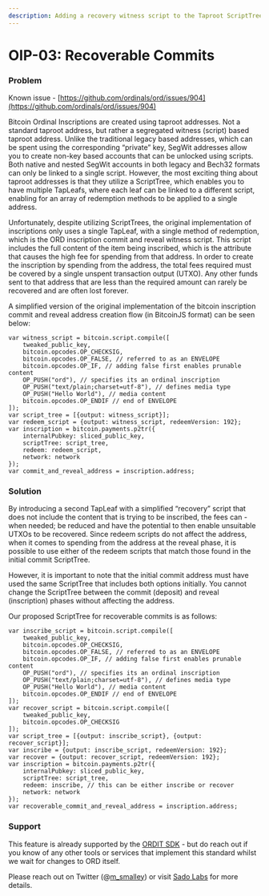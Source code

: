 ```yaml
---
description: Adding a recovery witness script to the Taproot ScriptTree
---
```


# OIP-03: Recoverable Commits

### Problem

Known issue - [https://github.com/ordinals/ord/issues/904](https://github.com/ordinals/ord/issues/904)

Bitcoin Ordinal Inscriptions are created using taproot addresses. Not a standard taproot address, but rather a segregated witness (script) based taproot address. Unlike the traditional legacy based addresses, which can be spent using the corresponding “private” key, SegWit addresses allow you to create non-key based accounts that can be unlocked using scripts. Both native and nested SegWit accounts in both legacy and Bech32 formats can only be linked to a single script. However, the most exciting thing about taproot addresses is that they utilize a ScriptTree, which enables you to have multiple TapLeafs, where each leaf can be linked to a different script, enabling for an array of redemption methods to be applied to a single address.

Unfortunately, despite utilizing ScriptTrees, the original implementation of inscriptions only uses a single TapLeaf, with a single method of redemption, which is the ORD inscription commit and reveal witness script. This script includes the full content of the item being inscribed, which is the attribute that causes the high fee for spending from that address. In order to create the inscription by spending from the address, the total fees required must be  covered by a single unspent transaction output (UTXO). Any other funds sent to that address that are less than the required amount can rarely be recovered and are often lost forever.

A simplified version of the original implementation of the bitcoin inscription commit and reveal address creation flow (in BitcoinJS format) can be seen below:

```
var witness_script = bitcoin.script.compile([
	tweaked_public_key,
	bitcoin.opcodes.OP_CHECKSIG,
	bitcoin.opcodes.OP_FALSE, // referred to as an ENVELOPE
	bitcoin.opcodes.OP_IF, // adding false first enables prunable content
	OP_PUSH("ord"), // specifies its an ordinal inscription
	OP_PUSH("text/plain;charset=utf-8"), // defines media type
	OP_PUSH("Hello World"), // media content
	bitcoin.opcodes.OP_ENDIF // end of ENVELOPE
]);
var script_tree = [{output: witness_script}];
var redeem_script = {output: witness_script, redeemVersion: 192};
var inscription = bitcoin.payments.p2tr({
	internalPubkey: sliced_public_key,
	scriptTree: script_tree,
	redeem: redeem_script,
	network: network
});
var commit_and_reveal_address = inscription.address;
```

### **Solution**

By introducing a second TapLeaf with a simplified “recovery” script that does not include the content that is trying to be inscribed, the fees can - when needed; be reduced and have the potential to then enable unsuitable UTXOs to be recovered. Since redeem scripts do not affect the address, when it comes to spending from the address at the reveal phase, it is possible to use either of the redeem scripts that match those found in the initial commit ScriptTree.

However, it is important to note that the initial commit address must have used the same ScriptTree that includes both options initially. You cannot change the ScriptTree between the commit (deposit) and reveal (inscription) phases without affecting the address.

Our proposed ScriptTree for recoverable commits is as follows:

```
var inscribe_script = bitcoin.script.compile([
	tweaked_public_key,
	bitcoin.opcodes.OP_CHECKSIG,
	bitcoin.opcodes.OP_FALSE, // referred to as an ENVELOPE
	bitcoin.opcodes.OP_IF, // adding false first enables prunable content
	OP_PUSH("ord"), // specifies its an ordinal inscription
	OP_PUSH("text/plain;charset=utf-8"), // defines media type
	OP_PUSH("Hello World"), // media content
	bitcoin.opcodes.OP_ENDIF // end of ENVELOPE
]);
var recover_script = bitcoin.script.compile([
	tweaked_public_key,
	bitcoin.opcodes.OP_CHECKSIG
]);
var script_tree = [{output: inscribe_script}, {output: recover_script}];
var inscribe = {output: inscribe_script, redeemVersion: 192};
var recover = {output: recover_script, redeemVersion: 192};
var inscription = bitcoin.payments.p2tr({
	internalPubkey: sliced_public_key,
	scriptTree: script_tree,
	redeem: inscribe, // this can be either inscribe or recover
	network: network
});
var recoverable_commit_and_reveal_address = inscription.address;
```

### Support

This feature is already supported by the [ORDIT SDK](https://sado.space/docs/ordit-introduction) - but do reach out if you know of any other tools or services that implement this standard whilst we wait for changes to ORD itself.

Please reach out on Twitter (@[m\_smalley](http://twitter.com/m\_smalley)) or visit [Sado Labs](https://sado.space/blog/taproot-recoverable-commits) for more details.
